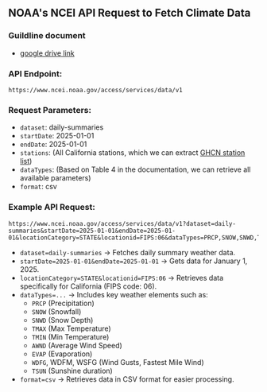 ## NOAA's NCEI API Request to Fetch Climate Data

### Guildline document
- [google drive link](https://drive.google.com/drive/u/0/folders/1lETRgX6_F8OhvQ1kRv6g2aK5mVprDFxG)
### API Endpoint:
```
https://www.ncei.noaa.gov/access/services/data/v1
```

### Request Parameters:
- `dataset`: daily-summaries
- `startDate`: 2025-01-01
- `endDate`: 2025-01-01
- `stations`: (All California stations, which we can extract [GHCN station list](https://www1.ncdc.noaa.gov/pub/data/ghcn/daily/ghcnd-stations.txt))
- `dataTypes`: (Based on Table 4 in the documentation, we can retrieve all available parameters)
- `format`: csv

### Example API Request:
```
https://www.ncei.noaa.gov/access/services/data/v1?dataset=daily-summaries&startDate=2025-01-01&endDate=2025-01-01&locationCategory=STATE&locationid=FIPS:06&dataTypes=PRCP,SNOW,SNWD,TMAX,TMIN,AWND,EVAP,WDFG,WDFM,WSFG,TSUN&format=csv
```
- `dataset=daily-summaries` → Fetches daily summary weather data.
- `startDate=2025-01-01&endDate=2025-01-01` → Gets data for January 1, 2025.
- `locationCategory=STATE&locationid=FIPS:06` → Retrieves data specifically for California (FIPS code: 06).
- `dataTypes=...` → Includes key weather elements such as:
    - `PRCP` (Precipitation)
    - `SNOW` (Snowfall)
    - `SNWD` (Snow Depth)
    - `TMAX` (Max Temperature)
    - `TMIN` (Min Temperature)
    - `AWND` (Average Wind Speed)
    - `EVAP` (Evaporation)
    - `WDFG`, WDFM, WSFG (Wind Gusts, Fastest Mile Wind)
    - `TSUN` (Sunshine duration)
- `format=csv` → Retrieves data in CSV format for easier processing.